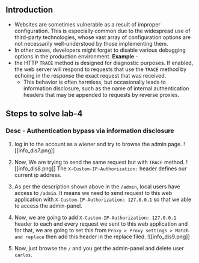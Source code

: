 ## Introduction
- Websites are sometimes vulnerable as a result of improper configuration. This is especially common due to the widespread use of third-party technologies, whose vast array of configuration options are not necessarily well-understood by those implementing them.
- In other cases, developers might forget to disable various debugging options in the production environment.
**Example** - 
- the HTTP `TRACE` method is designed for diagnostic purposes. If enabled, the web server will respond to requests that use the `TRACE` method by echoing in the response the exact request that was received.
	- This behavior is often harmless, but occasionally leads to information disclosure, such as the name of internal authentication headers that may be appended to requests by reverse proxies.

## Steps to solve lab-4
### Desc - Authentication bypass via information disclosure

1. log in to the account as a wiener and try to browse the admin page.
![[info_dis7.png]]

2. Now, We are trying to send the same request but with `TRACE` method.
![[info_dis8.png]]
The `X-Custom-IP-Authorization:` header defines our current ip address.

3. As per the description shown above in the `/admin`, local users have access to `/admin`. It means we need to send request to this web application with `X-Custom-IP-Authorization: 127.0.0.1` so that we able to access the admin-panel.
4. Now, we are going to add `X-Custom-IP-Authorization: 127.0.0.1` header to each and every request we sent to this web application and for that, we are going to set this from `Proxy > Proxy settings > Match and replace` then add this header in the replace filed.
![[info_dis9.png]]

5. Now, just browse the `/` and you get the admin-panel and delete user `carlos`.